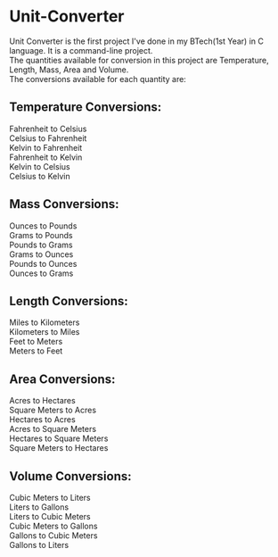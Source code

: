 # Unit-Converter
Unit Converter is the first project I've done in my BTech(1st Year) in C language. It is a command-line project.<br>
The quantities available for conversion in this project are Temperature, Length, Mass, Area and Volume.<br>
The conversions available for each quantity are:<br>
<h2>Temperature Conversions:</h2>
Fahrenheit to Celsius<br>
Celsius to Fahrenheit<br>
Kelvin to Fahrenheit<br>
Fahrenheit to Kelvin<br>
Kelvin to Celsius<br>
Celsius to Kelvin<br>
<h2>Mass Conversions:</h2>
Ounces to Pounds<br>
Grams to Pounds<br>
Pounds to Grams<br>
Grams to Ounces<br>
Pounds to Ounces<br>
Ounces to Grams<br>
<h2>Length Conversions:</h2>
Miles to Kilometers<br>
Kilometers to Miles<br>
Feet to Meters<br>
Meters to Feet<br>
<h2>Area Conversions:</h2>
Acres to Hectares<br>
Square Meters to Acres<br>
Hectares to Acres<br>
Acres to Square Meters<br>
Hectares to Square Meters<br>
Square Meters to Hectares<br>
<h2>Volume Conversions:</h2>
Cubic Meters to Liters<br>
Liters to Gallons<br>
Liters to Cubic Meters<br>
Cubic Meters to Gallons<br>
Gallons to Cubic Meters<br>
Gallons to Liters
